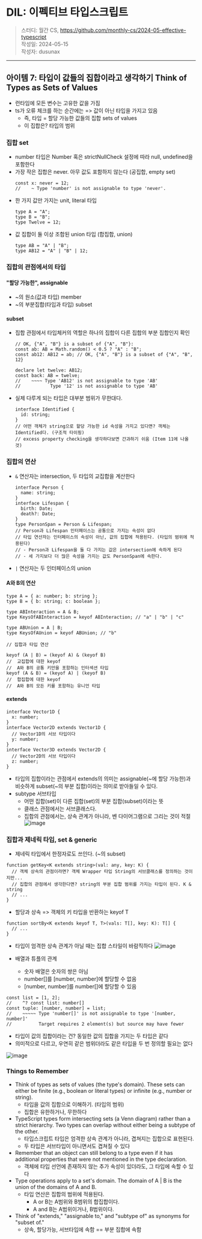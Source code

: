 # DIL: 이펙티브 타입스크립트

> 스터디: 월간 CS, https://github.com/monthly-cs/2024-05-effective-typescript  
> 작성일: 2024-05-15  
> 작성자: dusunax

---

## 아이템 7: 타입이 값들의 집합이라고 생각하기 Think of Types as Sets of Values

- 런타임에 모든 변수는 고유한 값을 가짐
- ts가 오류 체크를 하는 순간에는 => 값이 아닌 타입을 가지고 있음
  - 즉, 타입 = 할당 가능한 값들의 집합 sets of values
  - 이 집합은? 타입의 범위

### 집합 set

- number 타입은 Number 혹은 strictNullCheck 설정에 따라 null, undefined을 포함한다
- 가장 작은 집합은 never. 아무 값도 포함하지 않는다 (공집합, empty set)
  ```tsx
  const x: never = 12;
  //    ~ Type 'number' is not assignable to type 'never'.
  ```
- 한 가지 값만 가지는 unit, literal 타입
  ```tsx
  type A = "A";
  type B = "B";
  type Twelve = 12;
  ```
- 값 집합이 둘 이상 조합된 union 타입 (합집합, union)
  ```tsx
  type AB = "A" | "B";
  type AB12 = "A" | "B" | 12;
  ```

### 집합의 관점에서의 타입

#### "할당 가능한", assignable

- ~의 원소(값과 타입) member
- ~의 부분집합(타입과 타입) subset

#### subset

- 집합 관점에서 타입체커의 역할은 하나의 집합이 다른 집합의 부분 집합인지 확인

  ```tsx
  // OK, {"A", "B"} is a subset of {"A", "B"}:
  const ab: AB = Math.random() < 0.5 ? "A" : "B";
  const ab12: AB12 = ab; // OK, {"A", "B"} is a subset of {"A", "B", 12}

  declare let twelve: AB12;
  const back: AB = twelve;
  //    ~~~~ Type 'AB12' is not assignable to type 'AB'
  //           Type '12' is not assignable to type 'AB'
  ```

- 실제 다루게 되는 타입은 대부분 범위가 무한대다.
  ```tsx
  interface Identified {
    id: string;
  }
  // 어떤 객체가 string으로 할당 가능한 id 속성을 가지고 있다면? 객체는 Identified다. (구조적 타이핑)
  // excess property checking을 생각하다보면 간과하기 쉬움 (Item 11에 나올 것)
  ```

### 집합의 연산

- `&` 연산자는 intersection, 두 타입의 교집합을 계산한다
  ```tsx
  interface Person {
    name: string;
  }
  interface Lifespan {
    birth: Date;
    death?: Date;
  }
  type PersonSpan = Person & Lifespan;
  // Person과 Lifespan 인터페이스는 공통으로 가지는 속성이 없다
  // 타입 연산자는 인터페이스의 속성이 아닌, 값의 집합에 적용된다. (타입의 범위에 적용된다)
  // - Person과 Lifespan을 둘 다 가지는 값은 intersection에 속하게 된다
  // - 세 가지보다 더 많은 속성을 가지는 값도 PersonSpan에 속한다.
  ```
- `|` 연산자는 두 인터페이스의 union

#### A와 B의 연산

```tsx
type A = { a: number; b: string };
type B = { b: string; c: boolean };

type ABInteraction = A & B;
type KeysOfABInteraction = keyof ABInteraction; // "a" | "b" | "c"

type ABUnion = A | B;
type KeysOfAUnion = keyof ABUnion; // "b"
```

```tsx
// 집합과 타입 연산

keyof (A | B) = (keyof A) & (keyof B)
//  교집합에 대한 keyof
//  A와 B의 공통 키만을 포함하는 인터섹션 타입
keyof (A & B) = (keyof A) | (keyof B)
//  합집합에 대한 keyof
//  A와 B의 모든 키를 포함하는 유니언 타입
```

#### extends

```tsx
interface Vector1D {
  x: number;
}
interface Vector2D extends Vector1D {
  // Vector1D의 서브 타입이다
  y: number;
}
interface Vector3D extends Vector2D {
  // Vector2D의 서브 타입이다
  z: number;
}
```

- 타입의 집합이라는 관점에서 extends의 의미는 assignable(~에 할당 가능한)과 비슷하게 subset(~의 부분 집합)이라는 의미로 받아들일 수 있다.
- subtype 서브타입
  - 어떤 집합(set)이 다른 집합(set)의 부분 집합(subset)이라는 뜻
  - 클래스 관점에서는 서브클래스다.
  - 집합의 관점에서는, 상속 관계가 아니라, 벤 다이어그램으로 그리는 것이 적절
    ![image](https://github.com/dusunax/blog/assets/94776135/c8c3c611-d0c9-4cfb-9457-5f7bcd82ddef)

### 집합과 제네릭 타입, set & generic

- 제네릭 타입에서 한정자로도 쓰인다. (~의 subset)

```tsx
function getKey<K extends string>(val: any, key: K) {
  // 객체 상속의 관점이라면? 객체 Wrapper 타입 String의 서브클래스를 정의하는 것이지만...
  // 집합의 관점에서 생각한다면? string의 부분 집합 범위를 가지는 타입이 된다. K & string
  // ...
}
```

- 할당과 상속 => 객체의 키 타입을 반환하는 keyof T

```tsx
function sortBy<K extends keyof T, T>(vals: T[], key: K): T[] {
  // ...
}
```

- 타입이 엄격한 상속 관계가 아닐 때는 집합 스타일이 바람직하다
  ![image](https://github.com/dusunax/blog/assets/94776135/7aa63431-0c3d-4296-aa21-9b720b7c5faf)

- 배열과 튜플의 관계
  - 숫자 배열은 숫자의 쌍은 아님
  - number[]를 [number, number]에 할당할 수 없음
  - [number, number]를 number[]에 할당할 수 있음

```tsx
const list = [1, 2];
//    ^? const list: number[]
const tuple: [number, number] = list;
//    ~~~~~ Type 'number[]' is not assignable to type '[number, number]'
//          Target requires 2 element(s) but source may have fewer
```

- 타입이 값의 집합이라는 건? 동일한 값의 집합을 가지는 두 타입은 같다
- 의미적으로 다르고, 우연히 같은 범위더라도 같은 타입을 두 번 정의할 필요는 없다

![image](https://github.com/dusunax/blog/assets/94776135/25340df1-a480-4ec3-8b3b-9af905df5b48)

### Things to Remember

- Think of types as sets of values (the type's domain). These sets can either be finite (e.g., boolean or literal types) or infinite (e.g., number or string).
  - 타입을 값의 집합으로 이해하기. (타입의 범위)
  - 집합은 유한하거나, 무한하다
- TypeScript types form intersecting sets (a Venn diagram) rather than a strict hierarchy. Two types can overlap without either being a subtype of the other.
  - 타입스크립트 타입은 엄격한 상속 관계가 아니라, 겹쳐지는 집합으로 표현된다.
  - 두 타입은 서브타입이 아니면서도 겹쳐질 수 있다
- Remember that an object can still belong to a type even if it has additional properties that were not mentioned in the type declaration.
  - 객체에 타입 선언에 존재하지 않는 추가 속성이 있더라도, 그 타입에 속할 수 있다
- Type operations apply to a set's domain. The domain of A | B is the union of the domains of A and B.
  - 타입 연산은 집합의 범위에 적용된다.
    - A or B는 A범위와 B범위의 합집합이다.
    - A and B는 A범위이거나, B범위이다.
- Think of "extends," "assignable to," and "subtype of" as synonyms for "subset of."
  - 상속, 할당가능, 서브타입에 속함 == 부분 집합에 속함
